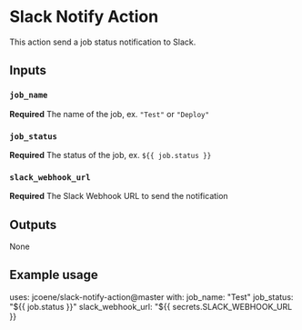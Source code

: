 # Slack Notify Action

This action send a job status notification to Slack.

## Inputs

### `job_name`

**Required** The name of the job, ex. `"Test"` or `"Deploy"`

### `job_status`

**Required** The status of the job, ex. `${{ job.status }}`

### `slack_webhook_url`

**Required** The Slack Webhook URL to send the notification

## Outputs

None

## Example usage

uses: jcoene/slack-notify-action@master
with:
  job_name: "Test"
  job_status: "${{ job.status }}"
  slack_webhook_url: "${{ secrets.SLACK_WEBHOOK_URL }}

